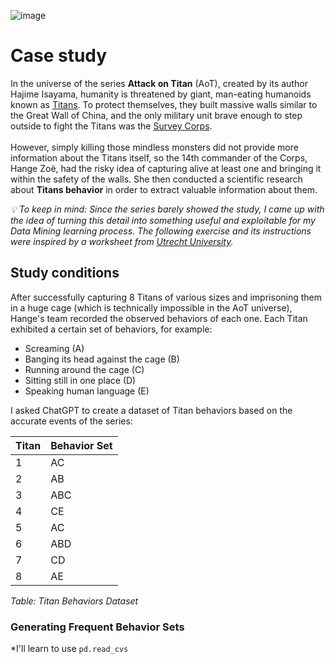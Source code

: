 ![image](https://github.com/user-attachments/assets/fd090d39-1b28-4317-9e2a-92f3cd62255b)
# Case study
In the universe of the series **Attack on Titan** (AoT), created by its author Hajime Isayama, humanity is threatened by giant, man-eating humanoids known as [Titans](https://attackontitan.fandom.com/wiki/Titan). To protect themselves, they built massive walls similar to the Great Wall of China, and the only military unit brave enough to step outside to fight the Titans was the [Survey Corps](https://attackontitan.fandom.com/wiki/Survey_Corps). </br>
</br>
However, simply killing those mindless monsters did not provide more information about the Titans itself, so the 14th commander of the Corps, Hange Zoë, had the risky idea of capturing alive at least one and bringing it within the safety of the walls. She then conducted a scientific research about **Titans behavior** in order to extract valuable information about them. 

_💡 To keep in mind: Since the series barely showed the study, I came up with the idea of turning this detail into something useful and exploitable for my Data Mining learning process. The following exercise and its instructions were inspired by a worksheet from [Utrecht University](https://ics-websites.science.uu.nl/docs/vakken/mdm/dm2020-exc-freqpat.pdf)._

## Study conditions
After successfully capturing 8 Titans of various sizes and imprisoning them in a huge cage (which is technically impossible in the AoT universe), Hange's team recorded the observed behaviors of each one. Each Titan exhibited a certain set of behaviors, for example: </b>
- Screaming (A)
- Banging its head against the cage (B)
- Running around the cage (C)
- Sitting still in one place (D)
- Speaking human language (E) </b>

I asked ChatGPT to create a dataset of Titan behaviors based on the accurate events of the series:</b>

| Titan | Behavior Set  |
|-------|---------------|
| 1     | AC            |
| 2     | AB            |
| 3     | ABC           |
| 4     | CE            |
| 5     | AC            |
| 6     | ABD           |
| 7     | CD            |
| 8     | AE            |

*Table: Titan Behaviors Dataset*

### Generating Frequent Behavior Sets
*I'll learn to use `pd.read_cvs`
````

````
